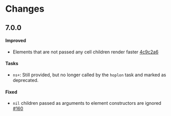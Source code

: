 # Changes

## 7.0.0

#### Improved

* Elements that are not passed any cell children render faster [4c9c2a6](4c9c2a6)

#### Tasks

* `ns+`: Still provided, but no longer called by the `hoplon` task and marked as deprecated.

#### Fixed

* `nil` children passed as arguments to element constructors are ignored [#160][160]

[160]: https://github.com/hoplon/hoplon/pull/160
[4c9c2a6]: https://github.com/hoplon/hoplon/commit/4c9c2a65ef94de88e10827acc84fd1b43e034305
